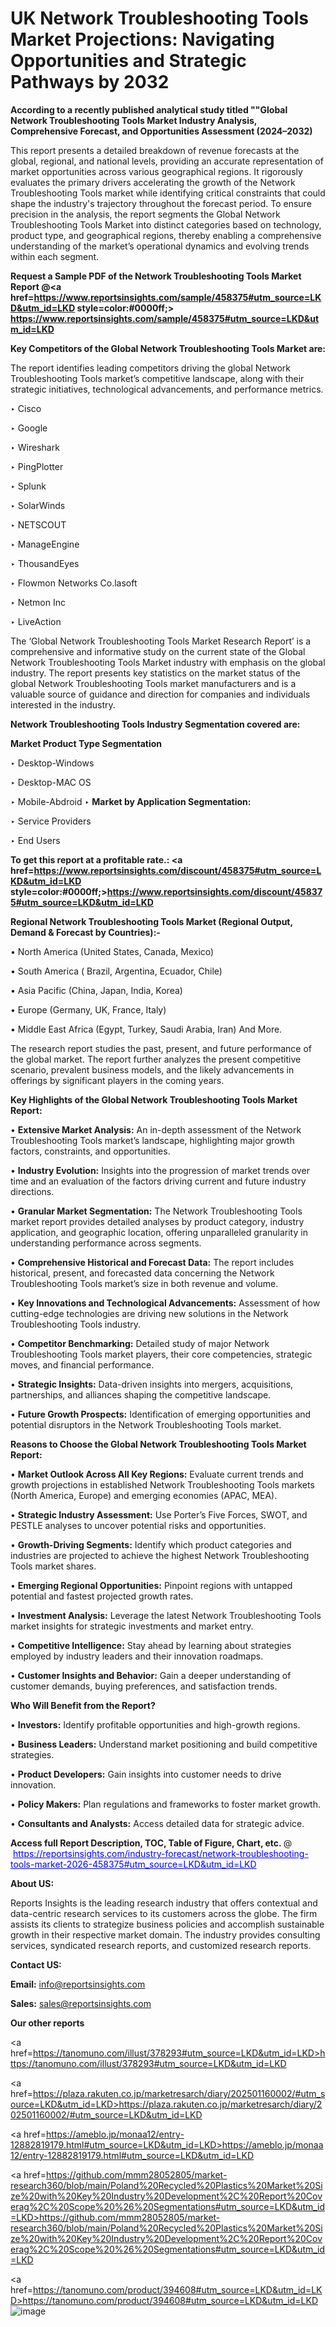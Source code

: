 # UK Network Troubleshooting Tools Market Projections: Navigating Opportunities and Strategic Pathways by 2032

<strong>According to a recently published analytical study titled ""Global Network Troubleshooting Tools Market Industry Analysis, Comprehensive Forecast, and Opportunities Assessment (2024–2032)</strong>

This report presents a detailed breakdown of revenue forecasts at the global, regional, and national levels, providing an accurate representation of market opportunities across various geographical regions. It rigorously evaluates the primary drivers accelerating the growth of the Network Troubleshooting Tools market while identifying critical constraints that could shape the industry's trajectory throughout the forecast period. To ensure precision in the analysis, the report segments the Global Network Troubleshooting Tools Market into distinct categories based on technology, product type, and geographical regions, thereby enabling a comprehensive understanding of the market’s operational dynamics and evolving trends within each segment.

<strong>Request a Sample PDF of the Network Troubleshooting Tools Market Report </strong><strong>@<a href=https://www.reportsinsights.com/sample/458375#utm_source=LKD&utm_id=LKD style=color:#0000ff;> https://www.reportsinsights.com/sample/458375#utm_source=LKD&utm_id=LKD</a></strong></font>

<strong>Key Competitors of the Global Network Troubleshooting Tools Market are:</strong>

The report identifies leading competitors driving the global Network Troubleshooting Tools market’s competitive landscape, along with their strategic initiatives, technological advancements, and performance metrics.

‣ Cisco

‣ Google

‣ Wireshark

‣ PingPlotter

‣ Splunk

‣ SolarWinds

‣ NETSCOUT

‣ ManageEngine

‣ ThousandEyes

‣ Flowmon Networks
 Co.lasoft

‣ Netmon Inc

‣ LiveAction

The ‘Global Network Troubleshooting Tools Market Research Report’ is a comprehensive and informative study on the current state of the Global Network Troubleshooting Tools Market industry with emphasis on the global industry. The report presents key statistics on the market status of the global Network Troubleshooting Tools market manufacturers and is a valuable source of guidance and direction for companies and individuals interested in the industry.

<strong>Network Troubleshooting Tools Industry Segmentation covered are:</strong>

<strong>Market Product Type Segmentation</strong>

‣ Desktop-Windows

‣ Desktop-MAC OS

‣ Mobile-Abdroid
‣ 
<strong>Market by Application Segmentation:</strong>

‣ Service Providers

‣ End Users

<strong>To get this report at a profitable rate.: <a href=https://www.reportsinsights.com/discount/458375#utm_source=LKD&utm_id=LKD style=color:#0000ff;>https://www.reportsinsights.com/discount/458375#utm_source=LKD&utm_id=LKD</a></strong></font>

<strong>Regional Network Troubleshooting Tools Market (Regional Output, Demand &amp; Forecast by Countries):-</strong>

• North America (United States, Canada, Mexico)

• South America ( Brazil, Argentina, Ecuador, Chile)

• Asia Pacific (China, Japan, India, Korea)

• Europe (Germany, UK, France, Italy)

• Middle East Africa (Egypt, Turkey, Saudi Arabia, Iran) And More.

The research report studies the past, present, and future performance of the global market. The report further analyzes the present competitive scenario, prevalent business models, and the likely advancements in offerings by significant players in the coming years.

<strong>Key Highlights of the Global Network Troubleshooting Tools Market Report:</strong>

• <strong>Extensive Market Analysis:</strong> An in-depth assessment of the Network Troubleshooting Tools market’s landscape, highlighting major growth factors, constraints, and opportunities.

• <strong>Industry Evolution:</strong> Insights into the progression of market trends over time and an evaluation of the factors driving current and future industry directions.

• <strong>Granular Market Segmentation:</strong> The Network Troubleshooting Tools market report provides detailed analyses by product category, industry application, and geographic location, offering unparalleled granularity in understanding performance across segments.

• <strong>Comprehensive Historical and Forecast Data:</strong> The report includes historical, present, and forecasted data concerning the Network Troubleshooting Tools market’s size in both revenue and volume.

• <strong>Key Innovations and Technological Advancements:</strong> Assessment of how cutting-edge technologies are driving new solutions in the Network Troubleshooting Tools industry.

• <strong>Competitor Benchmarking:</strong> Detailed study of major Network Troubleshooting Tools market players, their core competencies, strategic moves, and financial performance.

• <strong>Strategic Insights:</strong> Data-driven insights into mergers, acquisitions, partnerships, and alliances shaping the competitive landscape.

• <strong>Future Growth Prospects:</strong> Identification of emerging opportunities and potential disruptors in the Network Troubleshooting Tools market.

<strong>Reasons to Choose the Global Network Troubleshooting Tools Market Report:</strong>

• <strong>Market Outlook Across All Key Regions:</strong> Evaluate current trends and growth projections in established Network Troubleshooting Tools markets (North America, Europe) and emerging economies (APAC, MEA).

• <strong>Strategic Industry Assessment:</strong> Use Porter’s Five Forces, SWOT, and PESTLE analyses to uncover potential risks and opportunities.

• <strong>Growth-Driving Segments:</strong> Identify which product categories and industries are projected to achieve the highest Network Troubleshooting Tools market shares.

• <strong>Emerging Regional Opportunities:</strong> Pinpoint regions with untapped potential and fastest projected growth rates.

• <strong>Investment Analysis:</strong> Leverage the latest Network Troubleshooting Tools market insights for strategic investments and market entry.

• <strong>Competitive Intelligence:</strong> Stay ahead by learning about strategies employed by industry leaders and their innovation roadmaps.

• <strong>Customer Insights and Behavior:</strong> Gain a deeper understanding of customer demands, buying preferences, and satisfaction trends.

<strong>Who Will Benefit from the Report?</strong>

• <strong>Investors:</strong> Identify profitable opportunities and high-growth regions.

• <strong>Business Leaders:</strong> Understand market positioning and build competitive strategies.

• <strong>Product Developers:</strong> Gain insights into customer needs to drive innovation.

• <strong>Policy Makers:</strong> Plan regulations and frameworks to foster market growth.

• <strong>Consultants and Analysts:</strong> Access detailed data for strategic advice.
</ul>
<strong>Access full Report Description, TOC, Table of Figure, Chart, etc. </strong>@  <a href=https://reportsinsights.com/industry-forecast/network-troubleshooting-tools-market-2026-458375#utm_source=LKD&utm_id=LKD style=color:#0000ff;>https://reportsinsights.com/industry-forecast/network-troubleshooting-tools-market-2026-458375#utm_source=LKD&utm_id=LKD</a></font>

<strong><strong>About US</strong>:</strong>

Reports Insights is the leading research industry that offers contextual and data-centric research services to its customers across the globe. The firm assists its clients to strategize business policies and accomplish sustainable growth in their respective market domain. The industry provides consulting services, syndicated research reports, and customized research reports.

<strong>Contact US:</strong>

<p class=""""><b>Email:</b> <a href=mailto:info@reportsinsights.com>info@reportsinsights.com</a></p>
<p class=""""><b>Sales:</b> <a href=mailto:sales@reportsinsights.com>sales@reportsinsights.com</a></p>

<strong>Our other reports</strong>

<a href=https://tanomuno.com/illust/378293#utm_source=LKD&utm_id=LKD>https://tanomuno.com/illust/378293#utm_source=LKD&utm_id=LKD</a>

<a href=https://plaza.rakuten.co.jp/marketresarch/diary/202501160002/#utm_source=LKD&utm_id=LKD>https://plaza.rakuten.co.jp/marketresarch/diary/202501160002/#utm_source=LKD&utm_id=LKD</a>

<a href=https://ameblo.jp/monaa12/entry-12882819179.html#utm_source=LKD&utm_id=LKD>https://ameblo.jp/monaa12/entry-12882819179.html#utm_source=LKD&utm_id=LKD</a>

<a href=https://github.com/mmm28052805/market-research360/blob/main/Poland%20Recycled%20Plastics%20Market%20Size%20with%20Key%20Industry%20Development%2C%20Report%20Coverag%2C%20Scope%20%26%20Segmentations#utm_source=LKD&utm_id=LKD>https://github.com/mmm28052805/market-research360/blob/main/Poland%20Recycled%20Plastics%20Market%20Size%20with%20Key%20Industry%20Development%2C%20Report%20Coverag%2C%20Scope%20%26%20Segmentations#utm_source=LKD&utm_id=LKD</a>

<a href=https://tanomuno.com/product/394608#utm_source=LKD&utm_id=LKD>https://tanomuno.com/product/394608#utm_source=LKD&utm_id=LKD</a>
![image](https://github.com/user-attachments/assets/75200433-b63d-4698-864f-cffca3b20767)
